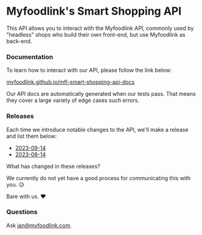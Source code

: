 # Myfoodlink's Smart Shopping API

This API allows you to interact with the Myfoodlink API, commonly used by "headless" shops who build their own front-end, but use Myfoodlink as back-end.

### Documentation

To learn how to interact with our API, please follow the link below:

[myfoodlink.github.io/mfl-smart-shopping-api-docs](https://myfoodlink.github.io/mfl-smart-shopping-api-docs/)

Our API docs are automatically generated when our tests pass. That means they cover a large variety of edge cases such errors.

### Releases

Each time we introduce notable changes to the API, we'll make a release and list them below:

* [2023-09-14](https://github.com/myfoodlink/mfl-smart-shopping-api-docs/releases/tag/2023-09-14)
* [2023-08-14](https://github.com/myfoodlink/mfl-smart-shopping-api-docs/releases/tag/2023-08-14)

What has changed in these releases?

We currently do not yet have a good process for communicating this with you. 😥

Bare with us. ❤️

### Questions

Ask [jan@myfoodlink.com](mailto:jan@myfoodlink.com).
